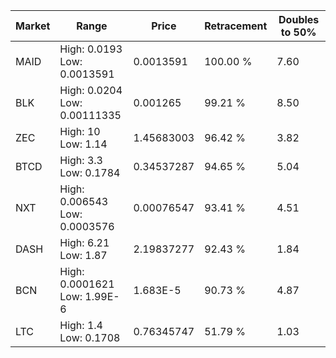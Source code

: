 | Market | Range | Price| Retracement | Doubles to 50% |
| --- | --- | --- | --- | --- |
| MAID | High: 0.0193<br />Low: 0.0013591 | 0.0013591 | 100.00 % | 7.60 |
| BLK | High: 0.0204<br />Low: 0.00111335 | 0.001265 | 99.21 % | 8.50 |
| ZEC | High: 10<br />Low: 1.14 | 1.45683003 | 96.42 % | 3.82 |
| BTCD | High: 3.3<br />Low: 0.1784 | 0.34537287 | 94.65 % | 5.04 |
| NXT | High: 0.006543<br />Low: 0.0003576 | 0.00076547 | 93.41 % | 4.51 |
| DASH | High: 6.21<br />Low: 1.87 | 2.19837277 | 92.43 % | 1.84 |
| BCN | High: 0.0001621<br />Low: 1.99E-6 | 1.683E-5 | 90.73 % | 4.87 |
| LTC | High: 1.4<br />Low: 0.1708 | 0.76345747 | 51.79 % | 1.03 |
